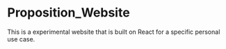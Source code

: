 # Proposition_Website
This is a experimental website that is built on React for a specific personal use case.
